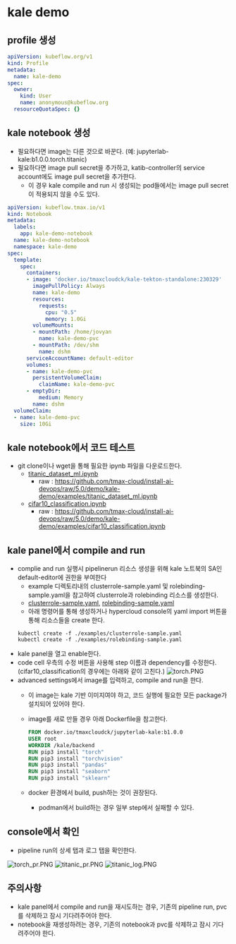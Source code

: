 # kale demo

## profile 생성

```yaml
apiVersion: kubeflow.org/v1
kind: Profile
metadata:
  name: kale-demo
spec:
  owner:
    kind: User
    name: anonymous@kubeflow.org
  resourceQuotaSpec: {}
```

## kale notebook 생성

- 필요하다면 image는 다른 것으로 바꾼다. (예: jupyterlab-kale:b1.0.0.torch.titanic)
- 필요하다면 image pull secret을 추가하고, katib-controller의 service account에도 image pull secret을 추가한다.
  - 이 경우 kale compile and run 시 생성되는 pod들에서는 image pull secret이 적용되지 않을 수도 있다.

```yaml
apiVersion: kubeflow.tmax.io/v1
kind: Notebook
metadata:
  labels:
    app: kale-demo-notebook
  name: kale-demo-notebook
  namespace: kale-demo
spec:
  template:
    spec:
      containers:
      - image: 'docker.io/tmaxcloudck/kale-tekton-standalone:230329'
        imagePullPolicy: Always
        name: kale-demo
        resources:
          requests:
            cpu: "0.5"
            memory: 1.0Gi
        volumeMounts:
        - mountPath: /home/jovyan
          name: kale-demo-pvc
        - mountPath: /dev/shm
          name: dshm
      serviceAccountName: default-editor
      volumes:
      - name: kale-demo-pvc
        persistentVolumeClaim:
          claimName: kale-demo-pvc
      - emptyDir:
          medium: Memory
        name: dshm
  volumeClaim:
  - name: kale-demo-pvc
    size: 10Gi
```

## kale notebook에서 코드 테스트

- git clone이나 wget을 통해 필요한 ipynb 파일을 다운로드한다.
  - [titanic_dataset_ml.ipynb](./examples/titanic_dataset_ml.ipynb)
    - raw : https://github.com/tmax-cloud/install-ai-devops/raw/5.0/demo/kale-demo/examples/titanic_dataset_ml.ipynb
  - [cifar10_classification.ipynb](./examples/cifar10_classification.ipynb)
    - raw : https://github.com/tmax-cloud/install-ai-devops/raw/5.0/demo/kale-demo/examples/cifar10_classification.ipynb

## kale panel에서 compile and run

- complie and run 실행시 pipelinerun 리소스 생성을 위해 kale 노트북의 SA인 default-editor에 권한을 부여한다
  - example 디렉토리내의 clusterrole-sample.yaml 및 rolebinding-sample.yaml을 참고하여 clusterrole과 rolebinding 리소스를 생성한다.
  - [clusterrole-sample.yaml](./examples/clusterrole-sample.yaml), [rolebinding-sample.yaml](./examples/rolebinding-sample.yaml)
  - 아래 명령어를 통해 생성하거나 hypercloud console의 yaml import 버튼을 통해 리소스들을 create 한다.
  ```
  kubectl create -f ./examples/clusterrole-sample.yaml
  kubectl create -f ./examples/rolebinding-sample.yaml
  ```
- kale panel을 열고 enable한다.
- code cell 우측의 수정 버튼을 사용해 step 이름과 dependency를 수정한다.
  (cifar10_classification의 경우에는 아래와 같이 고친다.)
![torch.PNG](./img/torch.png)
- advanced settings에서 image를 입력하고, compile and run을 한다.
  - 이 image는 kale 기반 이미지여야 하고, 코드 실행에 필요한 모든 package가 설치되어 있어야 한다.
  - image를 새로 만들 경우 아래 Dockerfile을 참고한다.

    ```Dockerfile
    FROM docker.io/tmaxcloudck/jupyterlab-kale:b1.0.0
    USER root
    WORKDIR /kale/backend
    RUN pip3 install "torch"
    RUN pip3 install "torchvision"
    RUN pip3 install "pandas"
    RUN pip3 install "seaborn"
    RUN pip3 install "sklearn"
    ```

  - docker 환경에서 build, push하는 것이 권장된다.
    - podman에서 build하는 경우 일부 step에서 실패할 수 있다.

## console에서 확인

- pipeline run의 상세 탭과 로그 탭을 확인한다.

![torch_pr.PNG](./img/torch_pr.png)
![titanic_pr.PNG](./img/titanic_pr.png)
![titanic_log.PNG](./img/titanic_log.png)

## 주의사항

- kale panel에서 compile and run을 재시도하는 경우, 기존의 pipeline run, pvc를 삭제하고 잠시 기다려주어야 한다.
- notebook을 재생성하려는 경우, 기존의 notebook과 pvc를 삭제하고 잠시 기다려주어야 한다.
